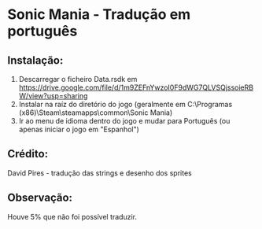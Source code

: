 # Sonic Mania - Tradução em português

## Instalação:
1. Descarregar o ficheiro Data.rsdk em https://drive.google.com/file/d/1m9ZEFnYwzoI0F9dWG7QLVSQjssoieRBW/view?usp=sharing
2. Instalar na raíz do diretório do jogo (geralmente em C:\Programas (x86)\Steam\steamapps\common\Sonic Mania)
3. Ir ao menu de idioma dentro do jogo e mudar para Português (ou apenas iniciar o jogo em "Espanhol")

## Crédito:
David Pires - tradução das strings e desenho dos sprites

## Observação:
Houve 5% que não foi possível traduzir.
